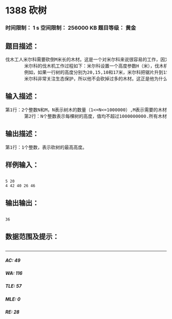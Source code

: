 # 1388 砍树   
### 时间限制： 1 s     空间限制： 256000 KB     题目等级： 黄金  
## 题目描述：  

<pre>
伐木工人米尔科需要砍倒M米长的木材。这是一个对米尔科来说很容易的工作，因为他有一个漂亮的新伐木机，可以像野火一样砍倒森林。不过，米尔科只被允许砍倒单行树木。
       米尔科的伐木机工作过程如下：米尔科设置一个高度参数H（米），伐木机升起一个巨大的锯片到高度H，并锯掉所有的树比H高的部分（当然，树木不高于H米的部分保持不变）。米尔科就得到树木被锯下的部分。
       例如，如果一行树的高度分别为20,15,10和17米，米尔科把锯片升到15米的高度，切割后树木剩下的高度将是15,15,10和15米，而米尔科将从第1棵树得到5米，从第4棵树得到2米，共得到7米木材。
       米尔科非常关注生态保护，所以他不会砍掉过多的木材。这正是他为什么要尽可能高地设定伐木机锯片的原因。帮助米尔科找到伐木机锯片的最大的整数高度H，使得他能得到的木材至少为M米。换句话说，如果再升高1米，则他将得不到M米木材。
</pre>
  
  
## 输入描述：  

<pre>
第1行：2个整数N和M，N表示树木的数量（1<=N<=1000000）,M表示需要的木材总长度（1<=M<=2000000000）
       第2行：N个整数表示每棵树的高度，值均不超过1000000000.所有木材长度之和大于M，因此必然有解
</pre>
  
  
## 输出描述：  

<pre>
第1行：1个整数，表示砍树的最高高度。
</pre>
  
  
## 样例输入：  

<pre><code>
5 20
4 42 40 26 46
</code></pre>
  
  
## 输出输出：  

<pre><code>
36
</code></pre>
  
  
## 数据范围及提示：  

<pre>
</pre>
  
  
***  

##### AC: 49  
##### WA: 116  
##### TLE: 57  
##### MLE: 0  
##### RE: 28  
